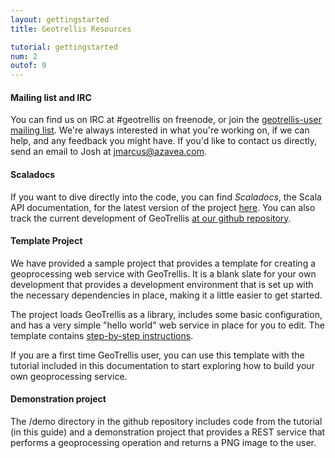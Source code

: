 ```yaml
---
layout: gettingstarted
title: Geotrellis Resources

tutorial: gettingstarted
num: 2
outof: 9
---
```


#### Mailing list and IRC
You can find us on IRC at #geotrellis on freenode, or join the [geotrellis-user mailing list](https://groups.google.com/group/geotrellis-user).  We're always interested in what you're working on, if we can help, and any feedback you might have.  If you'd like to contact us directly, send an email to Josh at jmarcus@azavea.com.

#### Scaladocs

If you want to dive directly into the code, you can find *Scaladocs*, the Scala API documentation, for the latest version of the project [here]($siteBaseUrl$/latest/api/index.html#geotrellis.package).  You can also track the current development of GeoTrellis [at our github repository](http://github.com/azavea/geotrellis).

#### Template Project

We have provided a sample project that provides a template for creating a 
geoprocessing web service with GeoTrellis. It is a blank slate for your own
development that provides a development environment that is set up with the
necessary dependencies in place, making it a little easier to get started.

The project loads GeoTrellis as a library, includes some basic configuration,
and has a very simple "hello world" web service in place for you to edit.
The template contains [step-by-step instructions](https://github.com/geotrellis/geotrellis.g8).

If you are a first time GeoTrellis user, you can use this template with the
tutorial included in this documentation to start exploring how to build your
own geoprocessing service.

#### Demonstration project

The /demo directory in the github repository includes code from the tutorial (in this guide) and a
demonstration project that provides a REST service that performs a geoprocessing operation and returns a
PNG image to the user.
